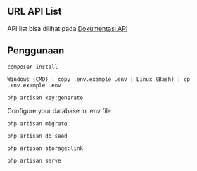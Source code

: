 ## URL API List
API list bisa dilihat pada [Dokumentasi API](https://app.swaggerhub.com/apis-docs/ganiadiw/SPPT_Sumberjo/1.0.0)

## Penggunaan

```
composer install
```
```
Windows (CMD) : copy .env.example .env | Linux (Bash) : cp .env.example .env
```
```
php artisan key:generate
```
Configure your database in .env file
```
php artisan migrate
```
```
php artisan db:seed
```
```
php artisan storage:link
```
```
php artisan serve
```